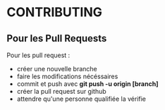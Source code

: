 # CONTRIBUTING
## Pour les Pull Requests
Pour les pull request : 
- créer une nouvelle branche
- faire les modifications nécéssaires
- commit et push avec **git push -u origin [branch]**
- créer la pull request sur github 
- attendre qu'une personne qualifiée la vérifie
